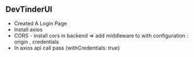 ## DevTinderUI

- Created A Login Page
- Install axios
- CORS - install cors in backend => add middleware to with configuration : origin , credentials
- In axios api call pass {withCredentials: true}
